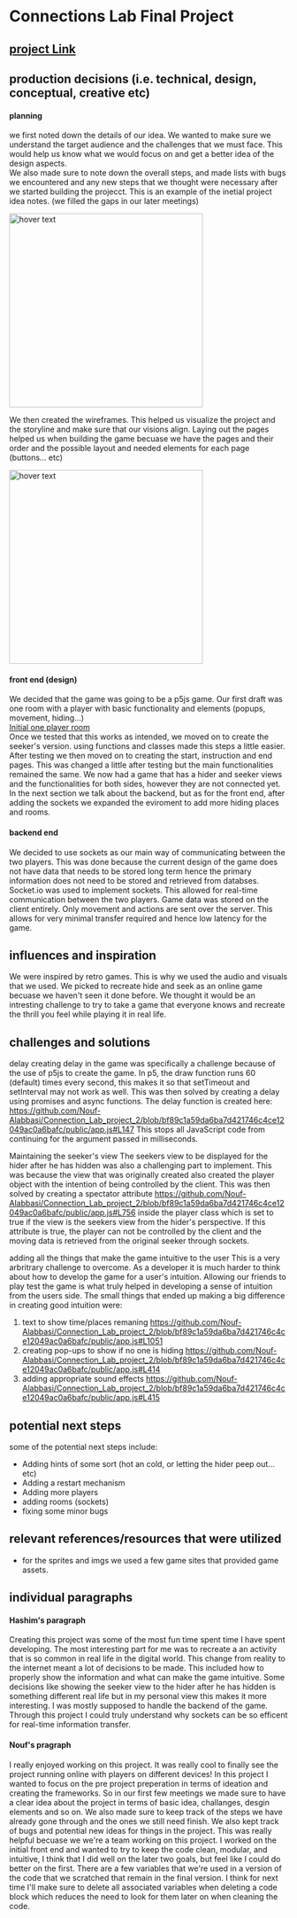 # Connections Lab Final Project
## [project Link](https://melted-sun-one.glitch.me/)
## production decisions (i.e. technical, design, conceptual, creative etc)
#### planning
we first noted down the details of our idea. We wanted to make sure we understand the target audience and the challenges that we must face. This would help us know what we would focus on and get a better idea of the design aspects.<br>
We also made sure to note down the overall steps, and made lists with bugs we encountered and any new steps that we thought were necessary after we started building the projecct.
This is an example of the inetial project idea notes. (we filled the gaps in our later meetings)
<p align="left">
  <img src="readme_imgs/idea_notes.png" width="350" title="hover text">
</p>

We then created the wireframes. This helped us visualize the project and the storyline and make sure that our visions align. Laying out the pages helped us when building the game becuase we have the pages and their order and the possible layout and needed elements for each page (buttons... etc) 
<p align="left">
  <img src="readme_imgs/wireframe.png" width="350" title="hover text">
</p>

<!-- ![wireframe](readme_imgs/wireframe.png) -->

#### front end (design)
We decided that the game was going to be a p5js game. Our first draft was one room with a player with basic functionality and elements (popups, movement, hiding...)<br>
[Initial one player room](https://editor.p5js.org/Nouf-Alabbasi/sketches/SaNU4HA9x)<br>
Once we tested that this works as intended, we moved on to create the seeker's version. using functions and classes made this steps a little easier. After testing we then moved on to creating the start, instruction and end pages. This was changed a little after testing but the main functionalities remained the same. We now had a game that has a hider and seeker views and the functionalities for both sides, however they are not connected yet. In the next section we talk about the backend, but as for the front end, after adding the sockets we expanded the eviroment to add more hiding places and rooms.

#### backend end
We decided to use sockets as our main way of communicating between the two players. This was done because the current design of the game does not have data that needs to be stored long term hence the primary information does not need to be stored and retrieved from databses. Socket.io was used to implement sockets. This allowed for real-time communication between the two players. Game data was stored on the client entirely. Only movement and actions are sent over the server. This allows for very minimal transfer required and hence low latency for the game.


## influences and inspiration
We were inspired by retro games. This is why we used the audio and visuals that we used. We picked to recreate hide and seek as an online game becuase we haven't seen it done before. We thought it would be an intresting challenge to try to take a game that everyone knows and recreate the thrill you feel while playing it in real life. 

## challenges and solutions
delay
creating delay in the game was specifically a challenge because of the use of p5js to create the game. In p5, the draw function runs 60 (default) times every second, this makes it so that setTimeout and setInterval may not work as well. This was then solved by creating a delay using promises and async functions. The delay function is created here:
https://github.com/Nouf-Alabbasi/Connection_Lab_project_2/blob/bf89c1a59da6ba7d421746c4ce12049ac0a6bafc/public/app.js#L147
This stops all JavaScript code from continuing for the argument passed in milliseconds.

Maintaining the seeker's view
The seekers view to be displayed for the hider after he has hidden was also a challenging part to implement. This was because the view that was originally created also created the player object with the intention of being controlled by the client. This was then solved by creating a spectator attribute
https://github.com/Nouf-Alabbasi/Connection_Lab_project_2/blob/bf89c1a59da6ba7d421746c4ce12049ac0a6bafc/public/app.js#L756
inside the player class which is set to true if the view is the seekers view from the hider's perspective. If this attribute is true, the player can not be controlled by the client and the moving data is retrieved from the original seeker through sockets.

adding all the things that make the game intuitive to the user
  This is a very arbritrary challenge to overcome. As a developer it is much harder to think about how to develop the game for a user's intuition. Allowing our friends to play test the game is what truly helped in developing a sense of intuition from the users side. The small things that ended up making a big difference in creating good intuition were:
  1. text to show time/places remaning
  https://github.com/Nouf-Alabbasi/Connection_Lab_project_2/blob/bf89c1a59da6ba7d421746c4ce12049ac0a6bafc/public/app.js#L1051
  2. creating pop-ups to show if no one is hiding
  https://github.com/Nouf-Alabbasi/Connection_Lab_project_2/blob/bf89c1a59da6ba7d421746c4ce12049ac0a6bafc/public/app.js#L414
  3. adding appropriate sound effects
  https://github.com/Nouf-Alabbasi/Connection_Lab_project_2/blob/bf89c1a59da6ba7d421746c4ce12049ac0a6bafc/public/app.js#L415
  
## potential next steps
some of the potential next steps include:
* Adding hints of some sort (hot an cold, or letting the hider peep out... etc)
* Adding a restart mechanism
* Adding more players
* adding rooms (sockets)
* fixing some minor bugs

## relevant references/resources that were utilized
* for the sprites and imgs we used a few game sites that provided game assets.

## individual paragraphs
<!--- I think we write about our contributions and our experience ??)-->
#### Hashim's paragraph
Creating this project was some of the most fun time spent time I have spent developing. The most interesting part for me was to recreate a an activity that is so common in real life in the digital world. This change from reality to the internet meant a lot of decisions to be made. This included how to properly show the information and what can make the game intuitive. Some decisions like showing the seeker view to the hider after he has hidden is something different real life but in my personal view this makes it more interesting. I was mostly supposed to handle the backend of the game. Through this project I could truly understand why sockets can be so efficent for real-time information transfer.
#### Nouf's pragraph
I really enjoyed working on this project. It was really cool to finally see the project running online with players on different devices! In this project I wanted to focus on the pre project preperation in terms of ideation and creating the frameworks. So in our first few meetings we made sure to have a clear idea about the project in terms of basic idea, challanges, desgin elements and so on. We also made sure to keep track of the steps we have already gone through and the ones we still need finish. We also kept track of bugs and potential new ideas for things in the project. This was really helpful becuase we we're a team working on this project. I worked on the initial front end and wanted to try to keep the code clean, modular, and intuitive, I think that I did well on the later two goals, but feel like I could do better on the first. There are a few variables that we're used in a version of the code that we scratched that remain in the final version. I think for next time I'll make sure to delete all associated variables when deleting a code block which reduces the need to look for them later on when cleaning the code.
